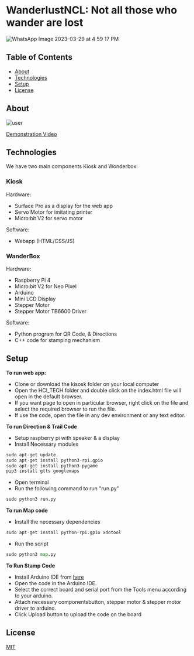 # WanderlustNCL: Not all those who wander are lost
![WhatsApp Image 2023-03-29 at 4 59 17 PM](https://user-images.githubusercontent.com/75878788/228602856-99d7282c-331a-4257-8de6-ccb3a4b8612e.jpeg)

## Table of Contents
* [About](#about)
* [Technologies](#technologies)
* [Setup](#setup)
* [License](#license)

## About
![user](https://user-images.githubusercontent.com/75878788/228607731-e02f22ee-6369-4a51-9496-c82464a7cbb1.gif)

[Demonstration Video](https://vimeo.com/811339250)

## Technologies
We have two main components Kiosk and Wonderbox:

### Kiosk
Hardware:
- Surface Pro as a display for the web app
- Servo Motor for imitating printer
- Micro:bit V2 for servo motor

Software:
- Webapp (HTML/CSS/JS)

### WanderBox
Hardware:
- Raspberry Pi 4
- Micro:bit V2 for Neo Pixel
- Arduino
- Mini LCD Display
- Stepper Motor
- Stepper Motor TB6600 Driver

Software:
- Python program for QR Code, & Directions
- C++ code for stamping mechanism

## Setup
**To run web app:**

- Clone or download the kisosk folder on your local computer
- Open the HCI_TECH folder and double click on the index.html file will open in the default browser. 
- If you want page to open in particular browser, right click on the file and select the required browser to run the file.
- If use the code, open the file in any dev environment or any text editor.

**To run Direction & Trail Code**

- Setup raspberry pi with speaker & a display
- Install Necessary modules

```python
sudo apt-get update
sudo apt-get install python3-rpi.gpio
sudo apt-get install python3-pygame
pip3 install gtts googlemaps
```
- Open terminal
- Run the following command to run "run.py"

```python
sudo python3 run.py
```

**To run Map code**
- Install the necessary dependencies

```python
sudo apt-get install python-rpi.gpio xdotool
```
- Run the script

```python
sudo python3 map.py
```

**To Run Stamp Code**
- Install Arduino IDE from [here](https://www.arduino.cc/en/software)
- Open the code in the Arduino IDE.
- Select the correct board and serial port from the Tools menu according to your arduino.
- Attach necessary componentsbutton, stepper motor & stepper motor driver to arduino.
- Click Upload button to upload the code on the board

## License
[MIT](https://choosealicense.com/licenses/mit/)
